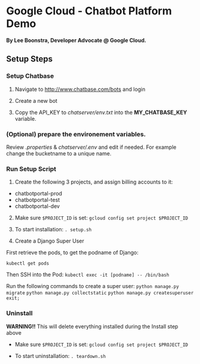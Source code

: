 # Google Cloud - Chatbot Platform Demo

**By Lee Boonstra, Developer Advocate @ Google Cloud.**

## Setup Steps

### Setup Chatbase

1. Navigate to http://www.chatbase.com/bots and login

1. Create a new bot

1. Copy the API_KEY to *chatserver/env.txt* into the **MY_CHATBASE_KEY** variable.

### (Optional) prepare the environement variables.

Review *.properties* & *chatserver/.env* and edit if needed.
For example change the bucketname to a unique name.

### Run Setup Script

1. Create the following 3 projects, and assign billing accounts to it:

  - chatbotportal-prod
  - chatbotportal-test
  - chatbotportal-dev

2. Make sure `$PROJECT_ID` is set: `gcloud config set project $PROJECT_ID`

3. To start installation: `. setup.sh`

4. Create a Django Super User

First retrieve the pods, to get the podname of Django:

`kubectl get pods`

Then SSH into the Pod:
`kubectl exec -it [podname] -- /bin/bash`

Run the following commands to create a super user:
`python manage.py migrate`
`python manage.py collectstatic`
`python manage.py createsuperuser`
`exit;`


### Uninstall

**WARNING!!** This will delete everything installed during the Install step above

- Make sure `$PROJECT_ID` is set: `gcloud config set project $PROJECT_ID`

- To start uninstallation: `. teardown.sh`